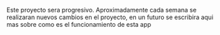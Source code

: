 Este proyecto sera progresivo. Aproximadamente cada semana se realizaran nuevos cambios en el proyecto, en un futuro se escribira aqui mas sobre como es el funcionamiento de esta app
